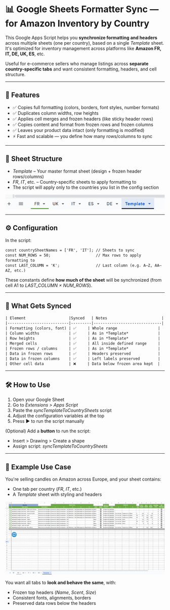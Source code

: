 # 📊 Google Sheets Formatter Sync — for Amazon Inventory by Country

This Google Apps Script helps you **synchronize formatting and headers** across multiple sheets (one per country), based on a single *Template* sheet. It's optimized for inventory management across platforms like **Amazon FR, IT, DE, UK, ES**, etc.

Useful for e-commerce sellers who manage listings across **separate country-specific tabs** and want consistent formatting, headers, and cell structure.

---

## 🚀 Features

- ✅ Copies full formatting (colors, borders, font styles, number formats)  
- ✅ Duplicates column widths, row heights  
- ✅ Applies cell merges and frozen headers (like sticky header rows)  
- ✅ Copies content and format from frozen rows and frozen columns  
- ✅ Leaves your product data intact (only formatting is modified)  
- ⚡ Fast and scalable — you define how many rows/columns to sync  

---

## 📁 Sheet Structure

- *Template* – Your master format sheet (design + frozen header rows/columns)  
- *FR*, *IT*, etc. – Country-specific sheets to apply formatting to  
- The script will apply only to the countries you list in the config section  

![Sheet Structure](image.png)

---

## ⚙️ Configuration

In the script:

```
const countrySheetNames = ['FR', 'IT']; // Sheets to sync  
const NUM_ROWS = 50;                    // Max rows to apply formatting to  
const LAST_COLUMN = 'K';                // Last column (e.g. A–Z, AA–AZ, etc.)
```

These constants define **how much of the sheet** will be synchronized (from cell A1 to *LAST_COLUMN × NUM_ROWS*).

---

## 📐 What Gets Synced

```
| Element                   |Synced   | Notes                        |
|---------------------------|---------|------------------------------|
| Formatting (colors, font) | ✅     | Whole range                  |
| Column widths             | ✅     | As in *Template*             |
| Row heights               | ✅     | As in *Template*             |
| Merged cells              | ✅     | All inside defined range     |
| Frozen rows / columns     | ✅     | As in *Template*             |
| Data in frozen rows       | ✅     | Headers preserved            |
| Data in frozen columns    | ✅     | Left labels preserved        |
| Other cell data           | ❌     | Data below frozen area kept  |
```

---

## 🛠️ How to Use

1. Open your Google Sheet  
2. Go to *Extensions > Apps Script*  
3. Paste the *syncTemplateToCountrySheets* script  
4. Adjust the configuration variables at the top  
5. Press ▶️ to run the script manually  

(Optional) Add a **button** to run the script:  
- Insert > Drawing > Create a shape  
- Assign script: *syncTemplateToCountrySheets*

---

## 🧪 Example Use Case

You're selling candles on Amazon across Europe, and your sheet contains:  
- One tab per country (*FR*, *IT*, etc.)  
- A *Template* sheet with styling and headers  

![Template sheet](image-1.png)

You want all tabs to **look and behave the same**, with:  
- Frozen top headers (*Name*, *Scent*, *Size*)  
- Consistent fonts, alignments, borders  
- Preserved data rows below the headers  

